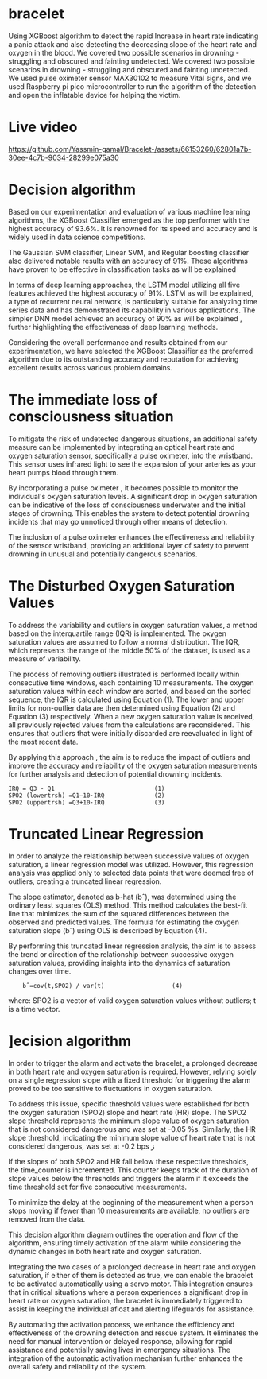 # bracelet
  Using XGBoost algorithm to detect the rapid Increase in heart rate indicating a panic attack and also detecting the decreasing slope of the heart ﻿rate and oxygen in the blood. We covered two possible scenarios in drowning - struggling and obscured and fainting undetected. We covered two possible scenarios in drowning - struggling and obscured and fainting undetected. We used pulse oximeter sensor MAX30102 to measure Vital signs, and we used Raspberry pi pico microcontroller to run the algorithm of the detection and open the inflatable device for helping the victim. 

  # Live video 

  


https://github.com/Yassmin-gamal/Bracelet-/assets/66153260/62801a7b-30ee-4c7b-9034-28299e075a30



# Decision algorithm
Based on our experimentation and evaluation of various machine learning algorithms, the XGBoost Classifier emerged as the top performer with the highest accuracy of 93.6%. It is renowned for its speed and accuracy and is widely used in data science competitions.

The Gaussian SVM classifier, Linear SVM, and Regular boosting classifier also delivered notable results with an accuracy of 91%. These algorithms have proven to be effective in classification tasks as will be explained 

In terms of deep learning approaches, the LSTM model utilizing all five features achieved the highest accuracy of 91%. LSTM as will be explained, a type of recurrent neural network, is particularly suitable for analyzing time series data and has demonstrated its capability in various applications. The simpler DNN model achieved an accuracy of 90% as will be explained , further highlighting the effectiveness of deep learning methods.

Considering the overall performance and results obtained from our experimentation, we have selected the XGBoost Classifier as the preferred algorithm due to its outstanding accuracy and reputation for achieving excellent results across various problem domains.



# The immediate loss of consciousness situation
 To mitigate the risk of undetected dangerous situations, an additional safety measure can be implemented by integrating an optical heart rate and oxygen saturation sensor, specifically a pulse oximeter, into the wristband. This sensor uses infrared light to see the expansion of your arteries as your heart pumps blood through them. 

By incorporating a pulse oximeter , it becomes possible to monitor the individual's oxygen saturation levels. A significant drop in oxygen saturation can be indicative of the loss of consciousness underwater and the initial stages of drowning. This enables the system to detect potential drowning incidents that may go unnoticed through other means of detection.

The inclusion of a pulse oximeter enhances the effectiveness and reliability of the sensor wristband, providing an additional layer of safety to prevent drowning in unusual and potentially dangerous scenarios.

 # The Disturbed Oxygen Saturation Values
To address the variability and outliers in oxygen saturation values, a method based on the interquartile range (IQR) is implemented. The oxygen saturation values are assumed to follow a normal distribution. The IQR, which represents the range of the middle 50% of the dataset, is used as a measure of variability.

The process of removing outliers illustrated is performed locally within consecutive time windows, each containing 10 measurements. The oxygen saturation values within each window are sorted, and based on the sorted sequence, the IQR is calculated using Equation (1). The lower and upper limits for non-outlier data are then determined using Equation (2) and Equation (3) respectively. When a new oxygen saturation value is received, all previously rejected values from the calculations are reconsidered. This ensures that outliers that were initially discarded are reevaluated in light of the most recent data. 

By applying this approach , the aim is to reduce the impact of outliers and improve the accuracy and reliability of the oxygen saturation measurements for further analysis and detection of potential drowning incidents.

    IRQ = Q3 - Q1                            (1)
    SPO2 (lowertrsh) =Q1−10⋅IRQ              (2)
    SPO2 (uppertrsh) =Q3+10⋅IRQ              (3)

   # Truncated Linear Regression
In order to analyze the relationship between successive values of oxygen saturation, a linear regression model was utilized. However, this regression analysis was applied only to selected data points that were deemed free of outliers, creating a truncated linear regression.

The slope estimator, denoted as b-hat (bˆ), was determined using the ordinary least squares (OLS) method. This method calculates the best-fit line that minimizes the sum of the squared differences between the observed and predicted values. The formula for estimating the oxygen saturation slope (bˆ) using OLS is described by Equation (4).

By performing this truncated linear regression analysis, the aim is to assess the trend or direction of the relationship between successive oxygen saturation values, providing insights into the dynamics of saturation changes over time.
   
        bˆ=cov(t,SPO2) / var(t)                   (4)
where:
              SPO2 is a vector of valid oxygen saturation values without outliers;
              t is a time vector.


# ]ecision algorithm
In order to trigger the alarm and activate the bracelet, a prolonged decrease in both heart rate and oxygen saturation is required. However, relying solely on a single regression slope with a fixed threshold for triggering the alarm proved to be too sensitive to fluctuations in oxygen saturation.

To address this issue, specific threshold values were established for both the oxygen saturation (SPO2) slope and heart rate (HR) slope. The SPO2 slope threshold represents the minimum slope value of oxygen saturation that is not considered dangerous and was set at -0.05 %s. Similarly, the HR slope threshold, indicating the minimum slope value of heart rate that is not considered dangerous, was set at -0.2 bps ز

If the slopes of both SPO2 and HR fall below these respective thresholds, the time_counter is incremented. This counter keeps track of the duration of slope values below the thresholds and triggers the alarm if it exceeds the time threshold set for five consecutive measurements.

To minimize the delay at the beginning of the measurement when a person stops moving if fewer than 10 measurements are available, no outliers are removed from the data.

This decision algorithm diagram outlines the operation and flow of the algorithm, ensuring timely activation of the alarm while considering the dynamic changes in both heart rate and oxygen saturation.

Integrating the two cases of a prolonged decrease in heart rate and oxygen saturation, if either of them is detected as true, we can enable the bracelet to be activated automatically using a servo motor. This integration ensures that in critical situations where a person experiences a significant drop in heart rate or oxygen saturation, the bracelet is immediately triggered to assist in keeping the individual afloat and alerting lifeguards for assistance.

By automating the activation process, we enhance the efficiency and effectiveness of the drowning detection and rescue system. It eliminates the need for manual intervention or delayed response, allowing for rapid assistance and potentially saving lives in emergency situations. The integration of the automatic activation mechanism further enhances the overall safety and reliability of the system.




